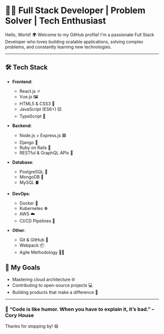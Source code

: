 
# 👨‍💻 Full Stack Developer | Problem Solver | Tech Enthusiast

Hello, World! 🌍 Welcome to my GitHub profile! I'm a passionate Full Stack Developer who loves building scalable applications, solving complex problems, and constantly learning new technologies.

---

## 🛠️ Tech Stack

- **Frontend**: 
  - React.js ⚛️
  - Vue.js 🖼️
  - HTML5 & CSS3 🎨
  - JavaScript (ES6+) 🟨
  - TypeScript 🚀
  
- **Backend**: 
  - Node.js + Express.js 🟩
  - Django 🐍
  - Ruby on Rails 💎
  - RESTful & GraphQL APIs 🔗

- **Database**:
  - PostgreSQL 🐘
  - MongoDB 🍃
  - MySQL 🛢️

- **DevOps**:
  - Docker 🐳
  - Kubernetes ☸️
  - AWS ☁️
  - CI/CD Pipelines 🚚

- **Other**:
  - Git & GitHub 🌱
  - Webpack 📦
  - Agile Methodology 🏃‍♂️


## 🎯 My Goals

- Mastering cloud architecture 🌐
- Contributing to open-source projects 💻
- Building products that make a difference 🚀

---


### 🚀 “Code is like humor. When you have to explain it, it’s bad.” – Cory House

Thanks for stopping by! 😄
